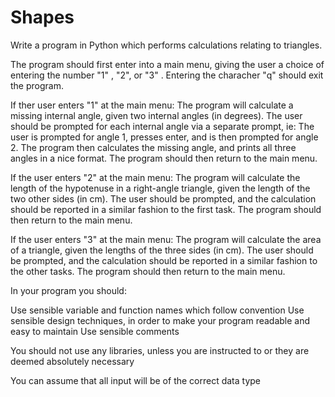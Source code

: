 # Shapes

Write a program in Python which performs calculations relating to triangles.

The program should first enter into a main menu, giving the user a choice of entering the number "1" , "2", or "3" . Entering the characher "q" should exit the program.

If ther user enters "1" at the main menu: The program will calculate a missing internal angle, given two internal angles (in degrees). The user should be prompted for each internal angle via a separate prompt, ie: The user is prompted for angle 1, presses enter, and is then prompted for angle 2. The program then calculates the missing angle, and prints all three angles in a nice format. The program should then return to the main menu. 

If the user enters "2" at the main menu: The program will calculate the length of the hypotenuse in a right-angle triangle, given the length of the two other sides (in cm). The user should be prompted, and the calculation should be reported in a similar fashion to the first task. The program should then return to the main menu.

If the user enters "3" at the main menu: The program will calculate the area of a triangle, given the lengths of the three sides (in cm). The user should be prompted, and the calculation should be reported in a similar fashion to the other tasks. The program should then return to the main menu.

In your program you should:

Use sensible variable and function names which follow convention
Use sensible design techniques, in order to make your program readable and easy to maintain
Use sensible comments

You should not use any libraries, unless you are instructed to or they are deemed absolutely necessary

You can assume that all input will be of the correct data type
